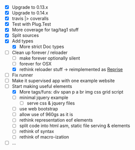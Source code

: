 - [x] Upgrade to 0.13.x
- [x] Upgrade to 0.14.x
- [x] travis |> coveralls
- [x] Test with Plug.Test
- [x] More coverage for tag/tag1 stuff
- [x] Split sources
- [x] Add types
  - [x] More strict Doc types
- [ ] Clean up forever / reloader
  - [ ] make forever optionally silent
  - [ ] forever for OSX
  - [x] rethink reloader stuff -> reimplemented as [Reprise]
- [ ] Fix runner
- [ ] Make it supervised app with one example website
- [ ] Start making useful elements
  - [x] More tags/funs: div span p a br img css grid script
  - [ ] minimal jquery example
    - [ ] serve css & jquery files
  - [ ] use web bootstrap
  - [ ] allow use of 960gs as it is
  - [ ] rethink representation eof elements
  - [ ] split code into html asm, static file serving & elements
  - [ ] rethink of syntax
  - [ ] rethink of macro-ization
- [ ] ...

[Reprise]: http://github.com/herenowcoder/reprise
